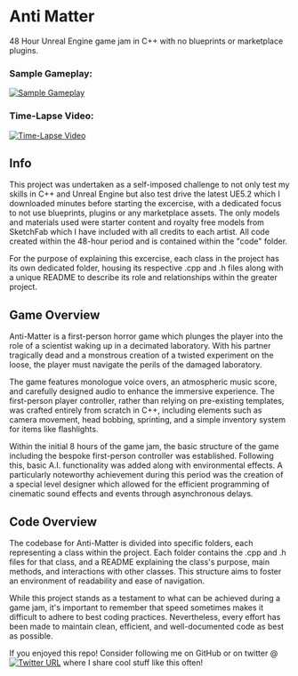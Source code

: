 # Anti Matter
48 Hour Unreal Engine game jam in C++ with no blueprints or marketplace plugins.

### Sample Gameplay:
[![Sample Gameplay](https://img.youtube.com/vi/cHrWfGWt8Mk/0.jpg)](https://www.youtube.com/watch?v=cHrWfGWt8Mk)

### Time-Lapse Video:
[![Time-Lapse Video](https://img.youtube.com/vi/csn6bAA6DLI/0.jpg)](https://www.youtube.com/watch?v=csn6bAA6DLI)

## Info
This project was undertaken as a self-imposed challenge to not only test my skills in C++ and Unreal Engine but also test drive the latest UE5.2 which I downloaded minutes before starting the excercise, with a dedicated focus to not use blueprints, plugins or any marketplace assets. The only models and materials used were starter content and royalty free models from SketchFab which I have included with all credits to each artist. All code created within the 48-hour period and is contained within the "code" folder. 

For the purpose of explaining this excercise, each class in the project has its own dedicated folder, housing its respective .cpp and .h files along with a unique README to describe its role and relationships within the greater project.

## Game Overview

Anti-Matter is a first-person horror game which plunges the player into the role of a scientist waking up in a decimated laboratory. With his partner tragically dead and a monstrous creation of a twisted experiment on the loose, the player must navigate the perils of the damaged laboratory.

The game features monologue voice overs, an atmospheric music score, and carefully designed audio to enhance the immersive experience. The first-person player controller, rather than relying on pre-existing templates, was crafted entirely from scratch in C++, including elements such as camera movement, head bobbing, sprinting, and a simple inventory system for items like flashlights.

Within the initial 8 hours of the game jam, the basic structure of the game including the bespoke first-person controller was established. Following this, basic A.I. functionality was added along with environmental effects. A particularly noteworthy achievement during this period was the creation of a special level designer which allowed for the efficient programming of cinematic sound effects and events through asynchronous delays.

## Code Overview

The codebase for Anti-Matter is divided into specific folders, each representing a class within the project. Each folder contains the .cpp and .h files for that class, and a README explaining the class's purpose, main methods, and interactions with other classes. This structure aims to foster an environment of readability and ease of navigation.

While this project stands as a testament to what can be achieved during a game jam, it's important to remember that speed sometimes makes it difficult to adhere to best coding practices. Nevertheless, every effort has been made to maintain clean, efficient, and well-documented code as best as possible.

If you enjoyed this repo! Consider following me on GitHub or on twitter @ [![Twitter URL](https://img.shields.io/twitter/url/https/twitter.com/rumnizzle.svg?style=social&label=Follow%20%rumnizzle)](https://twitter.com/rumnizzle) where I share cool stuff like this often!

